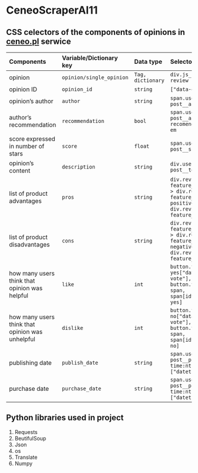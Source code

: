 # CeneoScraperAI11

## CSS celectors of the components of opinions in [ceneo.pl]() serwice

|Components|Variable/Dictionary key|Data type|Selector|
| :- | :- | :- | :- |
|opinion|`opinion/single_opinion`|`Tag, dictionary`|`div.js_product-review`|
|opinion ID|`opinion_id`|`string`|`["data-entry-id"]`|
|opinion’s author|`author`|`string`|`span.user-post__author-name`|
|author’s recommendation|`recommendation`|`bool`|`span.user-post__author-recomendation > em`|
|score expressed in number of stars|`score`|`float`|`span.user-post__score-count`|
|opinion’s content|`description`|`string`|`div.user-post__text`|
|list of product advantages|`pros`|`string`|`div.review-feature__col:has( > div.review-feature__title--positives) > div.review-feature__item`|
|list of product disadvantages|`cons`|`string`|`div.review-feature__col:has( > div.review-feature__title--negatives) > div.review-feature__item`|
|how many users think that opinion was helpful|`like`|`int`|`button.vote-yes["data-total-vote"], button.vote-yes > span, span[id^=votes-yes]`|
|how many users think that opinion was unhelpful|`dislike`|`int`|`button.vote-no["data-total-vote"], button.vote-no > span, span[id^=votes-no]`|
|publishing date|`publish_date`|`string`|`span.user-post__published > time:nth-child(1) ["datetime"]`|
|purchase date|`purchase_date`|`string`|`span.user-post__published > time:nth-child(2) ["datetime"]`|


## Python libraries used in project 
1. Requests
2. BeutifulSoup
3. Json
4. os
5. Translate
6. Numpy